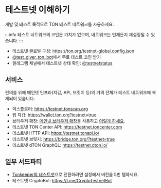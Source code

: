 # 테스트넷 이해하기

개발 및 테스트 목적으로 TON 테스트 네트워크를 사용하세요.

:::info
테스트 네트워크의 코인은 가치가 없으며, 네트워크는 언제든지 재설정될 수 있습니다.
:::

- 테스트넷 글로벌 구성: https://ton.org/testnet-global.config.json
- [@test_giver_ton_bot](https://t.me/testgiver_ton_bot)에서 무료 테스트 코인 받기
- 텔레그램 채널에서 테스트넷 상태 확인: [@testnetstatus](https://t.me/testnetstatus)

## 서비스

편의를 위해 메인넷 인프라(지갑, API, 브릿지 등)의 거의 전체가 테스트 네트워크에 복제되어 있습니다.

- 익스플로러: https://testnet.tonscan.org
- 웹 지갑: https://wallet.ton.org?testnet=true
- 브라우저 확장: [메인넷 브라우저 확장](https://chrome.google.com/webstore/detail/ton-wallet/nphplpgoakhhjchkkhmiggakijnkhfnd)을 사용하고 [이렇게 하세요](https://github.com/toncenter/ton-wallet#switch-between-mainnettestnet-in-extension).
- 테스트넷 TON Center API: https://testnet.toncenter.com
- 테스트넷 HTTP API: https://testnet.tonapi.io/
- 테스트넷 브릿지: https://bridge.ton.org/?testnet=true
- 테스트넷 dTON GraphQL: https://testnet.dton.io/

## 일부 서드파티

- [Tonkeeper의 테스트넷](https://tonkeeper.com/)으로 전환하려면 설정에서 버전을 5번 탭하세요.
- 테스트넷 CryptoBot: https://t.me/CryptoTestnetBot
